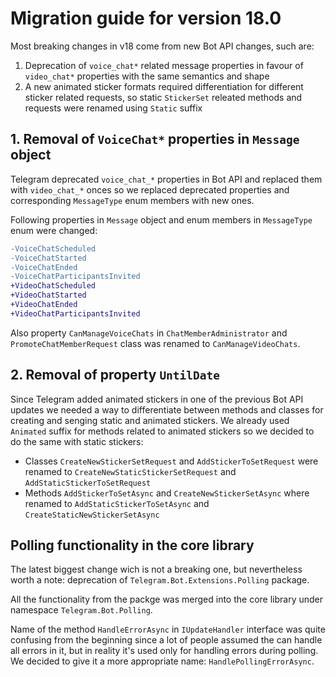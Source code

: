 # Migration guide for version 18.0

Most breaking changes in v18 come from new Bot API changes, such are:

1. Deprecation of `voice_chat*` related message properties in favour of `video_chat*` properties with the same
semantics and shape
2. A new animated sticker formats required differentiation for different sticker related requests, so static
`StickerSet` releated methods and requests were renamed using `Static` suffix

## 1. Removal of `VoiceChat*` properties in `Message` object

Telegram deprecated `voice_chat_*` properties in Bot API and replaced them with `video_chat_*` onces so we replaced
deprecated properties and corresponding `MessageType` enum members with new ones.

Following properties in `Message` object and enum members in `MessageType` enum were changed:

```diff
-VoiceChatScheduled
-VoiceChatStarted
-VoiceChatEnded
-VoiceChatParticipantsInvited
+VideoChatScheduled
+VideoChatStarted
+VideoChatEnded
+VideoChatParticipantsInvited
```

Also property `CanManageVoiceChats` in `ChatMemberAdministrator` and `PromoteChatMemberRequest` class was renamed to
`CanManageVideoChats`.

## 2. Removal of property `UntilDate`

Since Telegram added animated stickers in one of the previous Bot API updates we needed a way to differentiate between
methods and classes for creating and senging static and animated stickers. We already used `Animated` suffix for
methods related to animated stickers so we decided to do the same with static stickers:

- Classes `CreateNewStickerSetRequest` and `AddStickerToSetRequest` were renamed to `CreateNewStaticStickerSetRequest`
and `AddStaticStickerToSetRequest`
- Methods `AddStickerToSetAsync` and `CreateNewStickerSetAsync` where renamed to `AddStaticStickerToSetAsync` and
`CreateStaticNewStickerSetAsync`

## Polling functionality in the core library

The latest biggest change wich is not a breaking one, but nevertheless worth a note: deprecation of
`Telegram.Bot.Extensions.Polling` package.

All the functionality from the packge was merged into the core library under namespace `Telegram.Bot.Polling`.

Name of the method `HandleErrorAsync` in `IUpdateHandler` interface was quite confusing from the beginning since a lot
of people assumed the can handle all errors in it, but in reality it's used only for handling errors during polling.
We decided to give it a more appropriate name: `HandlePollingErrorAsync`.
